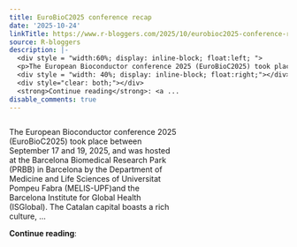```yaml
---
title: EuroBioC2025 conference recap
date: '2025-10-24'
linkTitle: https://www.r-bloggers.com/2025/10/eurobioc2025-conference-recap/
source: R-bloggers
description: |-
  <div style = "width:60%; display: inline-block; float:left; ">
  <p>The European Bioconductor conference 2025 (EuroBioC2025) took place between September 17 and 19, 2025, and was hosted at the Barcelona Biomedical Research Park (PRBB) in Barcelona by the Department of Medicine and Life Sciences of Universitat Pompeu Fabra (MELIS-UPF)and the Barcelona Institute for Global Health (ISGlobal). The Catalan capital boasts a rich culture, ...</p></div>
  <div style = "width: 40%; display: inline-block; float:right;"></div>
  <div style="clear: both;"></div>
  <strong>Continue reading</strong>: <a ...
disable_comments: true
---
```

<div style = "width:60%; display: inline-block; float:left; ">
<p>The European Bioconductor conference 2025 (EuroBioC2025) took place between September 17 and 19, 2025, and was hosted at the Barcelona Biomedical Research Park (PRBB) in Barcelona by the Department of Medicine and Life Sciences of Universitat Pompeu Fabra (MELIS-UPF)and the Barcelona Institute for Global Health (ISGlobal). The Catalan capital boasts a rich culture, ...</p></div>
<div style = "width: 40%; display: inline-block; float:right;"></div>
<div style="clear: both;"></div>
<strong>Continue reading</strong>: <a ...